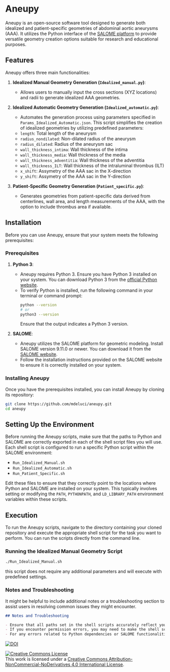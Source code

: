 # Aneupy

Aneupy is an open-source software tool designed to generate both idealized and patient-specific geometries of abdominal aortic aneurysms (AAA). It utilizes the Python interface of the [SALOME platform](https://www.salome-platform.org/) to provide versatile geometry creation options suitable for research and educational purposes.

## Features

Aneupy offers three main functionalities:

1. **Idealized Manual Geometry Generation (`Idealized_manual.py`)**:
   - Allows users to manually input the cross sections (XYZ locations) and radii to generate idealized AAA geometries.

2. **Idealized Automatic Geometry Generation (`Idealized_automatic.py`)**:
   - Automates the generation process using parameters specified in `Params_Idealized_Automatic.json`. This script simplifies the creation of idealized geometries by utilizing predefined parameters:
   - `length`: Total length of the aneurysm
   - `radius_nondilated`: Non-dilated radius of the aneurysm
   - `radius_dilated`: Radius of the aneurysm sac
   - `wall_thickness_intima`: Wall thickness of the intima
   - `wall_thickness_media`: Wall thickness of the media
   - `wall_thickness_adventitia`: Wall thickness of the adventitia
   - `wall_thickness_ILT`: Wall thickness of the intraluminal thrombus (ILT)
   - `x_shift`: Assymetry of the AAA sac in the X-direction
   - `y_shift`: Assymetry of the AAA sac in the Y-direction

3. **Patient-Specific Geometry Generation (`Patient_specific.py`)**:
   - Generates geometries from patient-specific data derived from centerlines, wall area, and length measurements of the AAA, with the option to include thrombus area if available.

## Installation

Before you can use Aneupy, ensure that your system meets the following prerequisites:

### Prerequisites

1. **Python 3**:
   - Aneupy requires Python 3. Ensure you have Python 3 installed on your system. You can download Python 3 from the [official Python website](https://www.python.org/downloads/).
   - To verify Python is installed, run the following command in your terminal or command prompt:
     ```bash
     python --version
     # or
     python3 --version
     ```
     Ensure that the output indicates a Python 3 version.

2. **SALOME**:
   - Aneupy utilizes the SALOME platform for geometric modeling. Install SALOME version 9.11.0 or newer. You can download it from the [SALOME website](https://www.salome-platform.org/?page_id=2430).
   - Follow the installation instructions provided on the SALOME website to ensure it is correctly installed on your system.

### Installing Aneupy

Once you have the prerequisites installed, you can install Aneupy by cloning its repository:

```bash
git clone https://github.com/mdeluci/aneupy.git
cd aneupy
```

## Setting Up the Environment

Before running the Aneupy scripts, make sure that the paths to Python and SALOME are correctly exported in each of the shell script files you will use. Each shell script is configured to run a specific Python script within the SALOME environment:

- `Run_Idealized_Manual.sh`
- `Run_Idealized_Automatic.sh`
- `Run_Patient_Specific.sh`

Edit these files to ensure that they correctly point to the locations where Python and SALOME are installed on your system. This typically involves setting or modifying the `PATH`, `PYTHONPATH`, and `LD_LIBRARY_PATH` environment variables within these scripts.

## Execution

To run the Aneupy scripts, navigate to the directory containing your cloned repository and execute the appropriate shell script for the task you want to perform. You can run the scripts directly from the command line.

### Running the Idealized Manual Geometry Script

```bash
./Run_Idealized_Manual.sh
```
this script does not require any additional parameters and will execute with predefined settings.

### Notes and Troubleshooting

It might be helpful to include additional notes or a troubleshooting section to assist users in resolving common issues they might encounter.

```markdown
## Notes and Troubleshooting

- Ensure that all paths set in the shell scripts accurately reflect your system's configuration.
- If you encounter permission errors, you may need to make the shell scripts executable. You can do this with the command `chmod +x Run_*.sh`.
- For any errors related to Python dependencies or SALOME functionalities, ensure that all required libraries are installed and accessible.
```

[![DOI](https://zenodo.org/badge/22895/jacobo-diaz/aneupy.svg)](https://zenodo.org/badge/latestdoi/22895/jacobo-diaz/aneupy)

<a rel="license" href="http://creativecommons.org/licenses/by-nc-nd/4.0/"><img alt="Creative Commons License" style="border-width:0" src="https://i.creativecommons.org/l/by-nc-nd/4.0/88x31.png" /></a><br />This work is licensed under a <a rel="license" href="http://creativecommons.org/licenses/by-nc-nd/4.0/">Creative Commons Attribution-NonCommercial-NoDerivatives 4.0 International License</a>.
